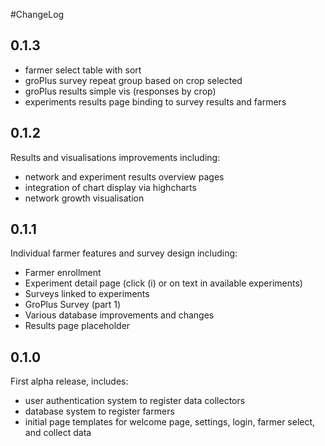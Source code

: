 #ChangeLog
## 0.1.3
- farmer select table with sort
- groPlus survey repeat group based on crop selected
- groPlus results simple vis (responses by crop)
- experiments results page binding to survey results and farmers

## 0.1.2
Results and visualisations improvements including:
- network and experiment results overview pages
- integration of chart display via highcharts
- network growth visualisation

## 0.1.1
Individual farmer features and survey design including:
- Farmer enrollment
- Experiment detail page (click (i) or on text in available experiments)
- Surveys linked to experiments
- GroPlus Survey (part 1)
- Various database improvements and changes
- Results page placeholder

## 0.1.0
First alpha release, includes:
- user authentication system to register data collectors
- database system to register farmers
- initial page templates for welcome page, settings, login, farmer select, and collect data
